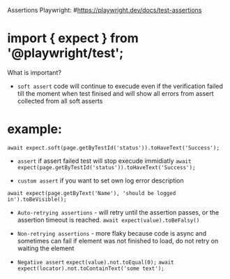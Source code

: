 Assertions Playwright: #https://playwright.dev/docs/test-assertions

# import { expect } from '@playwright/test';

What is important?

- `soft assert` code will continue to execude even if the verification failed till the moment when test finised and will show all errors from assert collected from all soft asserts

# example:

`await expect.soft(page.getByTestId('status')).toHaveText('Success');`

- `assert` if assert failed test will stop execude immidiatly
  `await expect(page.getByTestId('status')).toHaveText('Success');`

- `custom assert` if you want to set own log error description

`await expect(page.getByText('Name'), 'should be logged in').toBeVisible();`

- `Auto-retrying assertions` - will retry until the assertion passes, or the assertion timeout is reached.
  `await expect(value).toBeFalsy()`

- `Non-retrying assertions` - more flaky because code is async and sometimes can fail if element was not finished to load, do not retry on waiting the element

- `Negative assert`
  `expect(value).not.toEqual(0);`
  `await expect(locator).not.toContainText('some text');`
